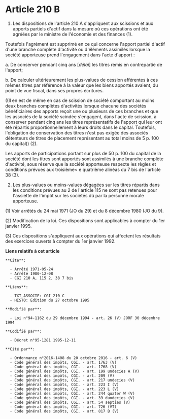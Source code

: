 # Article 210 B

1. Les dispositions de l'article 210 A s'appliquent aux scissions et aux apports partiels d'actif dans la mesure où ces
opérations ont été agréées par le ministre de l'économie et des finances (1).

Toutefois l'agrément est supprimé en ce qui concerne l'apport partiel d'actif d'une branche complète d'activité ou d'éléments
assimilés lorsque la société apporteuse prend l'engagement dans l'acte d'apport :

a. De conserver pendant cinq ans [*délai*] les titres remis en contrepartie de l'apport;

b. De calculer ultérieurement les plus-values de cession afférentes à ces mêmes titres par référence à la valeur que les
biens apportés avaient, du point de vue fiscal, dans ses propres écritures.

((Il en est de même en cas de scission de société comportant au moins deux branches complètes d'activités lorsque chacune des
sociétés bénéficiaires des apports reçoit une ou plusieurs de ces branches et que les associés de la société scindée
s'engagent, dans l'acte de scission, à conserver pendant cinq ans les titres représentatifs de l'apport qui leur ont été
répartis proportionnellement à leurs droits dans le capital. Toutefois, l'obligation de conservation des titres n'est pas
exigée des associés détenteurs de titres de placement représentant au total moins de 5 p. 100 du capital)) (2).

Les apports de participations portant sur plus de 50 p. 100 du capital de la société dont les titres sont apportés sont
assimilés à une branche complète d'activité, sous réserve que la société apporteuse respecte les règles et conditions prévues
aux troisième< e quatrième alinéas du 7 bis de l'article 38 (3).

2. Les plus-values ou moins-values dégagées sur les titres répartis dans les conditions prévues au 2 de l'article 115 ne sont
pas retenues pour l'assiette de l'impôt sur les sociétés dû par la personne morale apporteuse.

(1) Voir arrêtés du 24 mai 1971 (JO du 29) et du 8 décembre 1980 (JO du 9).

(2) Modification de la loi. Ces dispositions sont applicables à compter du 1er janvier 1995.

(3) Ces dispositions s'appliquent aux opérations qui affectent les résultats des exercices ouverts à compter du 1er janvier
1992.

**Liens relatifs à cet article**

	**Cite**:

	  - Arrêté 1971-05-24
	  - Arrêté 1980-12-08
	  - CGI 210 A, 115 2, 38 7 bis

	**Liens**:

	  - TXT_ASSOCIE: CGI 210 C
	  - HISTO: Edition du 27 octobre 1995

	**Modifié par**:

	  - Loi n°94-1162 du 29 décembre 1994 - art. 26 (V) JORF 30 décembre 1994

	**Codifié par**:

	  - Décret n°95-1281 1995-12-11

	**Cité par**:

	  - Ordonnance n°2016-1408 du 20 octobre 2016 - art. 6 (V)
	  - Code général des impôts, CGI. - art. 1763 (V)
	  - Code général des impôts, CGI. - art. 1768 (V)
	  - Code général des impôts, CGI. - art. 199 undecies A (V)
	  - Code général des impôts, CGI. - art. 209 (V)
	  - Code général des impôts, CGI. - art. 217 undecies (V)
	  - Code général des impôts, CGI. - art. 223 I (V)
	  - Code général des impôts, CGI. - art. 223 L (V)
	  - Code général des impôts, CGI. - art. 244 quater W (V)
	  - Code général des impôts, CGI. - art. 39 duodecies (V)
	  - Code général des impôts, CGI. - art. 54 septies (V)
	  - Code général des impôts, CGI. - art. 726 (VT)
	  - Code général des impôts, CGI. - art. 817 B (V)
